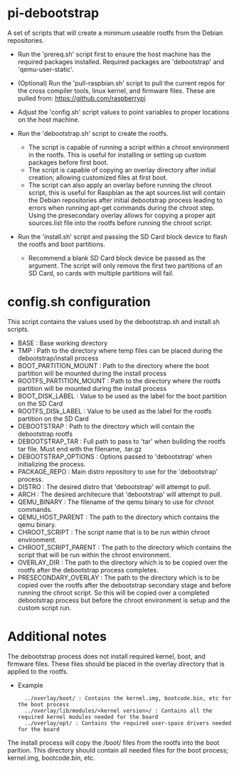 # pi-debootstrap
A set of scripts that will create a minimum useable rootfs from the Debian repositories.
 - Run the 'prereq.sh' script first to ensure the host machine has the required packages installed. Required packages are 'debootstrap' and 'qemu-user-static'.
 - (Optional) Run the 'pull-raspbian.sh' script to pull the current repos for the cross compiler tools, linux kernel, and firmware files. These are pulled from: https://github.com/raspberrypi
 - Adjust the 'config.sh' script values to point variables to proper locations on the host machine.
 - Run the 'debootstrap.sh' script to create the rootfs. 

    - The script is capable of running a script within a chroot environment in the rootfs. This is useful for installing or setting up custom packages before first boot. 
    - The script is capable of copying an overlay directory after initial creation; allowing customized files at first boot. 
    - The script can also apply an overlay before running the chroot script, this is useful for Raspbian as the apt sources.list will contain the Debian repositories after initial debootstrap process leading to errors when running apt-get commands during the chroot step. Using the presecondary overlay allows for copying a proper apt sources.list file into the rootfs before running the chroot script.

 - Run the 'install.sh' script and passing the SD Card block device to flash the rootfs and boot partitions. 

    - Recommend a blank SD Card block device be passed as the argument. The script will only remove the first two partitions of an SD Card, so cards with multiple partitions will fail.

# config.sh configuration
This script contains the values used by the debootstrap.sh and install.sh scripts. 

- BASE : Base working directory
- TMP : Path to the directory where temp files can be placed during the debootstrap/install process
- BOOT_PARTITION_MOUNT : Path to the directory where the boot partition will be mounted during the install process
- ROOTFS_PARTITION_MOUNT : Path to the directory where the rootfs partition will be mounted during the install process
- BOOT_DISK_LABEL : Value to be used as the label for the boot partition on the SD Card
- ROOTFS_DISk_LABEL : Value to be used as the label for the rootfs partition on the SD Card
- DEBOOTSTRAP : Path to the directory which will contain the debootstrap rootfs
- DEBOOTSTRAP_TAR : Full path to pass to 'tar' when building the rootfs tar file. Must end with the filename, <filename>.tar.gz
- DEBOOTSTRAP_OPTIONS : Options passed to 'debootstrap' when initializing the process. 
- PACKAGE_REPO : Main distro repository to use for the 'debootstrap' process.
- DISTRO : The desired distro that 'debootstrap' will attempt to pull.
- ARCH : The desired architecure that 'debootstrap' will attempt to pull.
- QEMU_BINARY : The filename of the qemu binary to use for chroot commands.
- QEMU_HOST_PARENT : The path to the directory which contains the qemu binary.
- CHROOT_SCRIPT : The script name that is to be run within chroot environment.
- CHROOT_SCRIPT_PARENT : The path to the directory which contains the script that will be run within the chroot environment.
- OVERLAY_DIR : The path to the directory which is to be copied over the rootfs after the debootstrap process completes.
- PRESECONDARY_OVERLAY : The path to the directory which is to be copied over the rootfs after the debootstrap secondary stage and before running the chroot script. So this will be copied over a completed debootstrap process but before the chroot environment is setup and the custom script run.

# Additional notes
The debootstrap process does not install required kernel, boot, and firmware files. These files should be placed in the overlay directory that is applied to the rootfs.
- Example
        
        ../overlay/boot/ : Contains the kernel.img, bootcode.bin, etc for the boot process 
        ../overlay/lib/modules/<kernel version>/ : Contains all the required kernel modules needed for the board
        ../overlay/opt/ : Contains the required user-space drivers needed for the board

The install process will copy the /boot/ files from the rootfs into the boot parition. This directory should contain all needed files for the boot process; kernel.img, bootcode.bin, etc.
